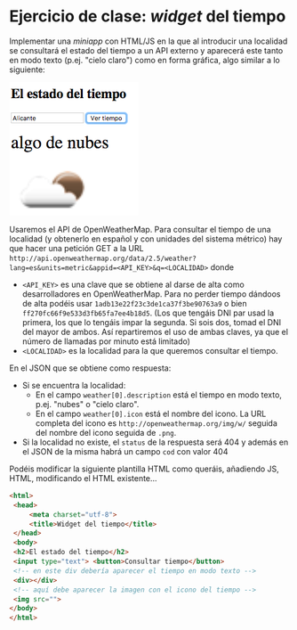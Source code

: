 # Ejercicio de clase: *widget* del tiempo

Implementar una *miniapp* con HTML/JS en la que al introducir una localidad se consultará el estado del tiempo a un API externo y aparecerá este tanto en modo texto (p.ej. "cielo claro") como en forma gráfica, algo similar a lo siguiente:

![](tiempo.png)

Usaremos el API de OpenWeatherMap. Para consultar el tiempo de una localidad (y obtenerlo en español y con unidades del sistema métrico) hay que hacer una petición GET a la URL `http://api.openweathermap.org/data/2.5/weather?lang=es&units=metric&appid=<API_KEY>&q=<LOCALIDAD>` donde

- `<API_KEY>` es una clave que se obtiene al darse de alta como desarrolladores en OpenWeatherMap. Para no perder tiempo dándoos de alta podéis usar `1adb13e22f23c3de1ca37f3be90763a9` o bien `ff270fc66f9e533d3fb65fa7ee4b18d5`. (Los que tengáis DNI par usad la primera, los que lo tengáis impar la segunda. Si sois dos, tomad el DNI del mayor de ambos. Así repartiremos el uso de ambas claves, ya que el número de llamadas por minuto está limitado)
- `<LOCALIDAD>` es la localidad para la que queremos consultar el tiempo.

En el JSON que se obtiene como respuesta:

- Si se encuentra la localidad:
    - En el campo `weather[0].description` está el tiempo en modo texto, p.ej. "nubes" o "cielo claro".
    - En el campo `weather[0].icon` está el nombre del icono. La URL completa del icono es `http://openweathermap.org/img/w/` seguida del nombre del icono seguida de `.png`.
- Si la localidad no existe, el `status` de la respuesta será 404 y además en el JSON de la misma habrá un campo `cod` con valor 404

Podéis modificar la siguiente plantilla HTML como queráis, añadiendo JS, HTML, modificando el HTML existente...

```html
<html>
 <head>
     <meta charset="utf-8">
     <title>Widget del tiempo</title>
 </head>   
 <body>
 <h2>El estado del tiempo</h2>
 <input type="text"> <button>Consultar tiempo</button>
 <!-- en este div debería aparecer el tiempo en modo texto -->
 <div></div>
 <!-- aquí debe aparecer la imagen con el icono del tiempo -->
 <img src="">
</body>
</html>
```